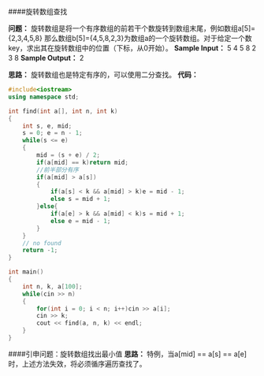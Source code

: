 ####旋转数组查找

**问题：** 旋转数组是将一个有序数组的前若干个数旋转到数组末尾，例如数组a[5]={2,3,4,5,8}   那么数组b[5]={4,5,8,2,3}为数组a的一个旋转数组。对于给定一个数key，求出其在旋转数组中的位置（下标，从0开始）。
**Sample Input：**
5
4 5 8 2 3
8
**Sample Output：**
2

**思路：**
旋转数组也是特定有序的，可以使用二分查找。
**代码：**
```C++
#include<iostream>
using namespace std;

int find(int a[], int n, int k)
{
	int s, e, mid;
	s = 0; e = n - 1;
	while(s <= e)
	{
		mid = (s + e) / 2;
		if(a[mid] == k)return mid;
		//前半部分有序
		if(a[mid] > a[s])
		{
			if(a[s] < k && a[mid] > k)e = mid - 1;
			else s = mid + 1;	
		}else{
			if(a[e] > k && a[mid] < k)s = mid + 1;
			else e = mid - 1;
		}
	}
	// no found
	return -1;
}

int main()
{
	int n, k, a[100];
	while(cin >> n)
	{
		for(int i = 0; i < n; i++)cin >> a[i];
		cin >> k;
		cout << find(a, n, k) << endl;
	}
}
```

####引申问题：旋转数组找出最小值
**思路：**
特例，当a[mid] == a[s] == a[e] 时，上述方法失效，将必须循序遍历查找了。